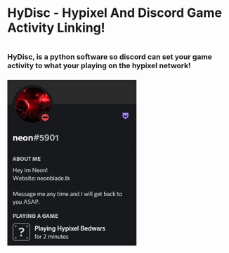 <h1>HyDisc - Hypixel And Discord Game Activity Linking!<h1/>

<h3>HyDisc, is a python software so discord can set your game activity to what your playing on the hypixel network!<h3/>
  <img src="concept.png">
  
